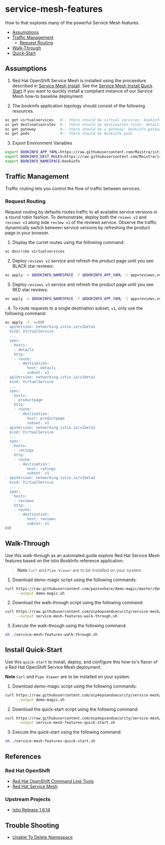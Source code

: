 # service-mesh-features
How to that explores many of the powerful Service Mesh features.

- [Assumptions](#assumptions)
- [Traffic Management](#traffic-management)
  - [Request Routing](#request-routing)
- [Walk-Through](#walk-through)
- [Quick-Start](#quick-start)

## Assumptions
1. Red Hat OpenShift Service Mesh is installed using the proceedure described in [Service Mesh Install](service-mesh-install.md). See the [Service Mesh Install Quick Start](#service-mesh-install-quick-start.sh) if you want to quickly install a compliant instance of our Service Mesh how-to baseline deployment.

2. The bookinfo application topology should consist of the following resources.
```bash
oc get virtualservices   #-- there should be virtual services: bookinfo
oc get destinationrules  #-- there should be destination rules: details, ratings, and revies 
oc get gateway           #-- there should be a gateway: bookinfo-gateway
oc get pods              #-- there should be Bookinfo pods 
```
3. Export Environment Variables
```bash
export BOOKINFO_APP_YAML=https://raw.githubusercontent.com/Maistra/istio/maistra-2.0/samples/bookinfo/platform/kube/bookinfo.yaml
export BOOKINFO_DEST_RULES=https://raw.githubusercontent.com/Maistra/istio/maistra-2.0/samples/bookinfo/networking/destination-rule-all.yaml
export BOOKINFO_NAMESPACE=bookinfo
```

## Traffic Management
Traffic routing lets you control the flow of traffic between services.

### Request Routing
Request routing by defaults routes traffic to all available service versions in a round robin fashion. To demonstrate, deploy
both the `reiews v2` and `reviews v3` along side `review v1` of the reviews service. Observe the traffic dynamically 
switch between service versions by refreshing the product page in your browser.

1. Display the curret routes using the following command:
```bash
oc describe virtualservices
```

2. Deploy `reviews v2` service and refresh the product page until you see BLACK star reviews:
```bash
oc apply -n $BOOKINFO_NAMESPACE -f $BOOKINFO_APP_YAML -l app=reviews,version=v2
```

3. Deploy `reviews v3` service and refresh the product page until you see RED star reviews:
```bash
oc apply -n $BOOKINFO_NAMESPACE -f $BOOKINFO_APP_YAML -l app=reviews,version=v3
```
.
4. To route requests to a single destination subset, `v1`, only use the following command:
```bash
oc apply -f- <<EOF
- apiVersion: networking.istio.io/v1beta1
  kind: VirtualService
  ...
  spec:
    hosts:
    - details
    http:
    - route:
      - destination:
          host: details
          subset: v1
- apiVersion: networking.istio.io/v1beta1
  kind: VirtualService
  ...
  spec:
    hosts:
    - productpage
    http:
    - route:
      - destination:
          host: productpage
          subset: v1
- apiVersion: networking.istio.io/v1beta1
  kind: VirtualService
  ...
  spec:
    hosts:
    - ratings
    http:
    - route:
      - destination:
          host: ratings
          subset: v1
- apiVersion: networking.istio.io/v1beta1
  kind: VirtualService
  ...
  spec:
    hosts:
    - reviews
    http:
    - route:
      - destination:
          host: reviews
          subset: v1
EOF
```

## Walk-Through
Use this walk-through as an automated guide explore Red Hat Service Mesh features based on the Istio BookInfo reference application. 

> **Note** `Curl` and `Pipe Viewer` are to be installed on your system.

1. Download demo-magic script using the following commands:
```bash
curl https://raw.githubusercontent.com/paxtonhare/demo-magic/master/demo-magic.sh \
     --output demo-magic.sh
```

2. Download the walk-through script using the following command:
```bash
curl https://raw.githubusercontent.com/ocp4opsandsecurity/service-mesh/main/service-mesh-features-walk-through.sh \
     --output service-mesh-features-walk-through.sh
```

3. Execute the walk-through using the following command:
```bash
sh ./service-mesh-features-walk-through.sh
```

## Install Quick-Start
Use this `quick-start` to install, deploy, and configure this how-to's flavor of a Red Hat OpenShift Service Mesh deployment.

**Note** `Curl` and `Pipe Viewer` are to be installed on your system.

1. Download demo-magic script using the following commands:
```bash
curl https://raw.githubusercontent.com/ocp4opsandsecurity/service-mesh/main/demo-magic.sh \
     --output demo-magic.sh
```

2. Download the quick-start script using the following command:
```bash
curl https://raw.githubusercontent.com/ocp4opsandsecurity/service-mesh/main/service-mesh-features-quick-start.sh \
     --output service-mesh-features-quick-start.sh
```

3. Execute the quick-start using the following command:
```bash
sh ./service-mesh-features-quick-start.sh
```

## References

### Red Hat OpenShift
- [Red Hat OpenShift Command Line Tools](https://docs.openshift.com/container-platform/4.6/cli_reference/openshift_cli/getting-started-cli.html#cli-about-cli_cli-developer-commands)
- [Red Hat Service Mesh](https://access.redhat.com/documentation/en-us/openshift_container_platform/4.6/html-single/service_mesh/index)

### Upstream Projects
- [Istio Release 1.6.14](https://istio.io/latest/news/releases/1.6.x/announcing-1.6.14/) 

## Trouble Shooting
- [Unable To Delete Namespace](https://access.redhat.com/solutions/4165791)
